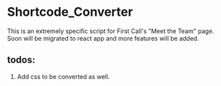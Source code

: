 # Shortcode_Converter

This is an extremely specific script for First Call's "Meet the Team" page. Soon will be migrated to react app and more features will be added.

## todos:

1. Add css to be converted as well.
